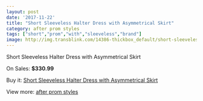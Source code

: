 ```yaml
---
layout: post
date: '2017-11-22'
title: "Short Sleeveless Halter Dress with Asymmetrical Skirt"
category: after prom styles
tags: ["short","prom","with","sleeveless","brand"]
image: http://img.transblink.com/14386-thickbox_default/short-sleeveless-halter-dress-with-asymmetrical-skirt.jpg
---
```

Short Sleeveless Halter Dress with Asymmetrical Skirt

On Sales: **$330.99**
<a href="https://www.transblink.com/en/after-prom-styles/4609-short-sleeveless-halter-dress-with-asymmetrical-skirt.html"><amp-img layout="responsive" width="600" height="600" src="//img.transblink.com/14386-thickbox_default/short-sleeveless-halter-dress-with-asymmetrical-skirt.jpg" alt="Short Sleeveless Halter Dress with Asymmetrical Skirt 0" /></a>
<a href="https://www.transblink.com/en/after-prom-styles/4609-short-sleeveless-halter-dress-with-asymmetrical-skirt.html"><amp-img layout="responsive" width="600" height="600" src="//img.transblink.com/14388-thickbox_default/short-sleeveless-halter-dress-with-asymmetrical-skirt.jpg" alt="Short Sleeveless Halter Dress with Asymmetrical Skirt 1" /></a>
<a href="https://www.transblink.com/en/after-prom-styles/4609-short-sleeveless-halter-dress-with-asymmetrical-skirt.html"><amp-img layout="responsive" width="600" height="600" src="//img.transblink.com/14387-thickbox_default/short-sleeveless-halter-dress-with-asymmetrical-skirt.jpg" alt="Short Sleeveless Halter Dress with Asymmetrical Skirt 2" /></a>

Buy it: [Short Sleeveless Halter Dress with Asymmetrical Skirt](https://www.transblink.com/en/after-prom-styles/4609-short-sleeveless-halter-dress-with-asymmetrical-skirt.html "Short Sleeveless Halter Dress with Asymmetrical Skirt")

View more: [after prom styles](https://www.transblink.com/en/55-after-prom-styles "after prom styles")